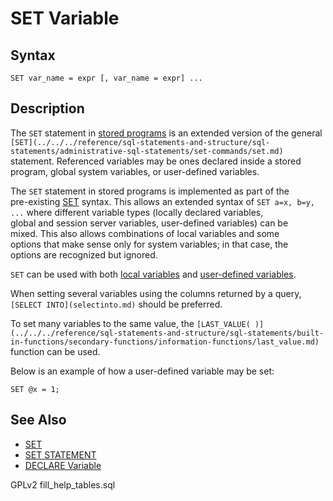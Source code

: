 # SET Variable

## Syntax

```
SET var_name = expr [, var_name = expr] ...
```

## Description

The `SET` statement in [stored programs](../../../server-usage/stored-routines/) is an extended version of the general `[SET](../../../reference/sql-statements-and-structure/sql-statements/administrative-sql-statements/set-commands/set.md)` statement. Referenced variables may be ones declared inside a stored program, global system variables, or user-defined variables.

The `SET` statement in stored programs is implemented as part of the\
pre-existing [SET](../administrative-sql-statements/set-commands/set.md) syntax. This allows an extended syntax of `SET a=x, b=y, ...` where different variable types (locally declared variables,\
global and session server variables, user-defined variables) can be\
mixed. This also allows combinations of local variables and some\
options that make sense only for system variables; in that case, the\
options are recognized but ignored.

`SET` can be used with both [local variables](declare-variable.md) and [user-defined variables](../../sql-structure/sql-language-structure/user-defined-variables.md).

When setting several variables using the columns returned by a query, `[SELECT INTO](selectinto.md)` should be preferred.

To set many variables to the same value, the `[LAST_VALUE( )](../../../reference/sql-statements-and-structure/sql-statements/built-in-functions/secondary-functions/information-functions/last_value.md)` function can be used.

Below is an example of how a user-defined variable may be set:

```
SET @x = 1;
```

## See Also

* [SET](../administrative-sql-statements/set-commands/set.md)
* [SET STATEMENT](../administrative-sql-statements/set-commands/set-statement.md)
* [DECLARE Variable](declare-variable.md)

GPLv2 fill\_help\_tables.sql
